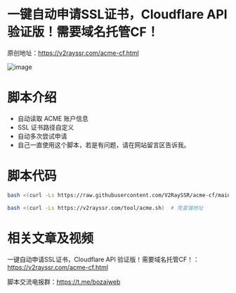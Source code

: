 # 一键自动申请SSL证书，Cloudflare API 验证版！需要域名托管CF！

原创地址：https://v2rayssr.com/acme-cf.html


![image](https://github.com/V2RaySSR/acme-cf/blob/main/Shell.png)


 # 脚本介绍

  - 自动读取 ACME 账户信息
  - SSL 证书路径自定义
  - 自动多次尝试申请
  - 自己一直使用这个脚本，若是有问题，请在网站留言区告诉我。

 # 脚本代码

```bash
bash <(curl -Ls https://raw.githubusercontent.com/V2RaySSR/acme-cf/main/acme.sh)
```

```bash
bash <(curl -Ls https://v2rayssr.com/tool/acme.sh)  # 免富强地址
```

 # 相关文章及视频

一键自动申请SSL证书，Cloudflare API 验证版！需要域名托管CF！：https://v2rayssr.com/acme-cf.html

脚本交流电报群：https://t.me/bozaiweb
